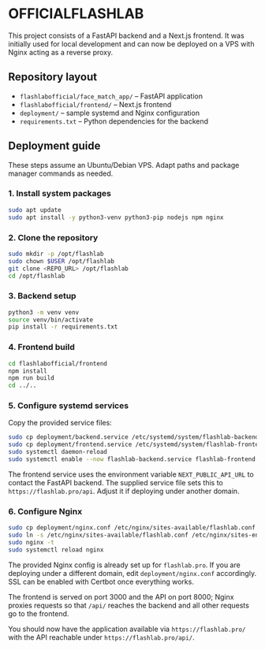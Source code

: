 # OFFICIALFLASHLAB

This project consists of a FastAPI backend and a Next.js frontend.  It was
initially used for local development and can now be deployed on a VPS with
Nginx acting as a reverse proxy.

## Repository layout

- `flashlabofficial/face_match_app/` – FastAPI application
- `flashlabofficial/frontend/` – Next.js frontend
- `deployment/` – sample systemd and Nginx configuration
- `requirements.txt` – Python dependencies for the backend

## Deployment guide

These steps assume an Ubuntu/Debian VPS.  Adapt paths and package manager
commands as needed.

### 1. Install system packages

```bash
sudo apt update
sudo apt install -y python3-venv python3-pip nodejs npm nginx
```

### 2. Clone the repository

```bash
sudo mkdir -p /opt/flashlab
sudo chown $USER /opt/flashlab
git clone <REPO_URL> /opt/flashlab
cd /opt/flashlab
```

### 3. Backend setup

```bash
python3 -m venv venv
source venv/bin/activate
pip install -r requirements.txt
```

### 4. Frontend build

```bash
cd flashlabofficial/frontend
npm install
npm run build
cd ../..
```

### 5. Configure systemd services

Copy the provided service files:

```bash
sudo cp deployment/backend.service /etc/systemd/system/flashlab-backend.service
sudo cp deployment/frontend.service /etc/systemd/system/flashlab-frontend.service
sudo systemctl daemon-reload
sudo systemctl enable --now flashlab-backend.service flashlab-frontend.service
```

The frontend service uses the environment variable `NEXT_PUBLIC_API_URL` to
contact the FastAPI backend. The supplied service file sets this to
`https://flashlab.pro/api`. Adjust it if deploying under another domain.

### 6. Configure Nginx

```bash
sudo cp deployment/nginx.conf /etc/nginx/sites-available/flashlab.conf
sudo ln -s /etc/nginx/sites-available/flashlab.conf /etc/nginx/sites-enabled/
sudo nginx -t
sudo systemctl reload nginx
```

The provided Nginx config is already set up for `flashlab.pro`.  If you are
deploying under a different domain, edit `deployment/nginx.conf` accordingly.
SSL can be enabled with Certbot once everything works.

The frontend is served on port 3000 and the API on port 8000; Nginx proxies
requests so that `/api/` reaches the backend and all other requests go to the
frontend.

You should now have the application available via `https://flashlab.pro/` with
the API reachable under `https://flashlab.pro/api/`.
